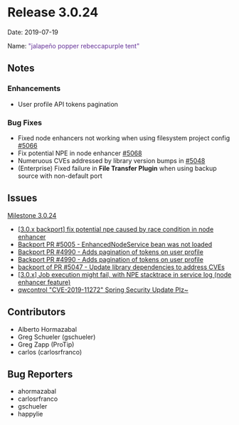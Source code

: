 # Release 3.0.24

Date: 2019-07-19

Name: <span style="color: rebeccapurple"><span class="glyphicon glyphicon-tent"></span> "jalapeño popper rebeccapurple tent"</span>

## Notes

### Enhancements

* User profile API tokens pagination

### Bug Fixes

* Fixed node enhancers not working when using filesystem project config [#5066](https://github.com/qwcontrol/qwcontrol/pull/5066)
* Fix potential NPE in node enhancer [#5068](https://github.com/qwcontrol/qwcontrol/pull/5068)
* Numeruous CVEs addressed by library version bumps in [#5048](https://github.com/qwcontrol/qwcontrol/pull/5048)
* (Enterprise) Fixed failure in **File Transfer Plugin** when using backup source with non-default port

## Issues

[Milestone 3.0.24](https://github.com/qwcontrol/qwcontrol/milestone/111)

* [\[3.0.x backport\] fix potential npe caused by race condition in node enhancer](https://github.com/qwcontrol/qwcontrol/pull/5068)
* [Backport PR #5005 - EnhancedNodeService bean was not loaded](https://github.com/qwcontrol/qwcontrol/pull/5066)
* [Backport PR #4990 - Adds pagination of tokens on user profile](https://github.com/qwcontrol/qwcontrol/pull/5065)
* [Backport PR #4990 - Adds pagination of tokens on user profile](https://github.com/qwcontrol/qwcontrol/pull/5062)
* [backport of PR #5047 - Update library dependencies to address CVEs](https://github.com/qwcontrol/qwcontrol/pull/5048)
* [\[3.0.x\] Job execution might fail, with NPE stacktrace in service log (node enhancer feature)](https://github.com/qwcontrol/qwcontrol/issues/5018)
* [qwcontrol "CVE-2019-11272" Spring Security Update Plz~](https://github.com/qwcontrol/qwcontrol/issues/5002)

## Contributors

* Alberto Hormazabal
* Greg Schueler (gschueler)
* Greg Zapp (ProTip)
* carlos (carlosrfranco)

## Bug Reporters

* ahormazabal
* carlosrfranco
* gschueler
* happylie